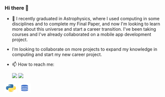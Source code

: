 ### Hi there 👋


- 🔭 I recently graduated in Astrophysics, where I used computing in some disciplines and to complete my Final Paper, and now I'm looking to learn more about this universe and start a career transition. I've been taking courses and I've already collaborated on a mobile app development project.

- I’m looking to collaborate on more projects to expand my knowledge in computing and start my new career project.

- 📫 How to reach me: <div> <a href = "mailto:dielemendonca@gmail.com"><img src="https://img.shields.io/badge/Gmail-D14836?style=for-the-badge&logo=gmail&logoColor=white" target="_blank"></a>
  <a href="https://www.linkedin.com/in/andriele-mendon%C3%A7a-003b56167" target="_blank"><img src="https://img.shields.io/badge/-LinkedIn-%230077B5?style=for-the-badge&logo=linkedin&logoColor=white" target="_blank"></a>
   
</div>


<div>
<img align="center" alt="Python Icon" height="30" width="40" src="https://raw.githubusercontent.com/devicons/devicon/master/icons/python/python-original.svg">
  <img align="center" alt="Sql Icon" height="30" width="40" src="https://raw.githubusercontent.com/github/explore/80688e429a7d4ef2fca1e82350fe8e3517d3494d/topics/sql/sql.png">
<div>

<!--
**MDrica1/MDrica1** is a ✨ _special_ ✨ repository because its `README.md` (this file) appears on your GitHub profile.

Here are some ideas to get you started:

- 🔭 I recently graduated in Astrophysics, where I used computing in some disciplines and to complete my Final Paper, and now I'm looking to learn more about this universe and start a career transition. I've been taking courses and I've already collaborated on a mobile app development project.
- 🌱 I’m currently learning ...
- 👯 I’m looking to collaborate on collaborate on more projects to expand my knowledge in computing and start my new career project.
- 🤔 I’m looking for help with ...
- 💬 Ask me about ...
- 📫 How to reach me: https://www.linkedin.com/in/andriele-mendon%C3%A7a-003b56167
- 😄 Pronouns: ...
- ⚡ Fun fact: ...

<div align="center">
  <a href="https://github.com/MDrica1">
  <img height="180em" src="https://github-readme-stats.vercel.app/api?username=MDrica1&show_icons=true&theme=dark&include_all_commits=true&count_private=true"/>
  <img height="180em" src="https://github-readme-stats.vercel.app/api/top-langs/?username=MDrica1&layout=compact&langs_count=7&theme=dark"/>
</div>


  <img align="center" alt="Python Icon" height="30" width="40" src="https://raw.githubusercontent.com/devicons/devicon/master/icons/python/python-original.svg">
  <img align="center" alt="Sql Icon" height="30" width="40" src="https://raw.githubusercontent.com/github/explore/80688e429a7d4ef2fca1e82350fe8e3517d3494d/topics/sql/sql.png)">
 
</div>

-->
